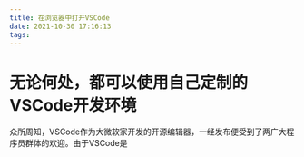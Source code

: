 ```yaml
---
title: 在浏览器中打开VSCode
date: 2021-10-30 17:16:13
tags:
---
```


# 无论何处，都可以使用自己定制的VSCode开发环境
众所周知，VSCode作为大微软家开发的开源编辑器，一经发布便受到了两广大程序员群体的欢迎。由于VSCode是